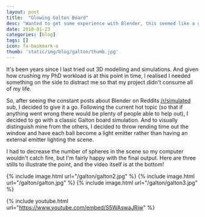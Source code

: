```yaml
---
layout: post
title:  "Glowing Galton Board"
desc: "Wanted to get some experience with Blender, this seemed like a good way!"
date: 2018-01-23
categories: [blog]
tags: []
icon: fa-bookmark-o
thumb: 'static/img/blog/galton/thumb.jpg'
---
```


It's been years since I last tried out 3D modelling and simulations. And given 
how crushing my PhD workload is at this point in time, I realised I needed something
on the side to distract me so that my project didn't consume all of my life. 

So, after seeing the constant posts about Blender on Reddits [/r/simulated](redd.com/r/simulated)
sub, I decided to give it a go. Following the current hot topic (so that if anything went
wrong there would be plenty of people able to help out), I decided to go with a classic
Galton board simulation. And to visually distinguish mine from the others, I decided to throw
rending time out the window and have each ball become a light emitter rather than having
an external emitter lighting the scene. 

I had to decrease the number of spheres in the scene so my computer wouldn't catch fire,
but I'm fairly happy with the final output. Here are three stills to illustrate the point,
and the video itself is at the bottom!

{% include image.html url="/galton/galton2.jpg"  %}
{% include image.html url="/galton/galton.jpg"  %}
{% include image.html url="/galton/galton3.jpg"  %}

{% include youtube.html url="https://www.youtube.com/embed/S5WAswaJRjw"  %}

